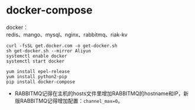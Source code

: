 # docker-compose
docker：  
redis、mango、mysql、nginx、rabbitmq、riak-kv

```
curl -fsSL get.docker.com -o get-docker.sh
sh get-docker.sh --mirror Aliyun
systemctl enable docker
systemctl start docker

yum install epel-release
yum install python2-pip
pip install docker-compose
```

- RABBITMQ记得在主机的hosts文件里增加RABBITMQ的hostname和IP，新版RABBITMQ记得增加配置：`channel_max=0`。
